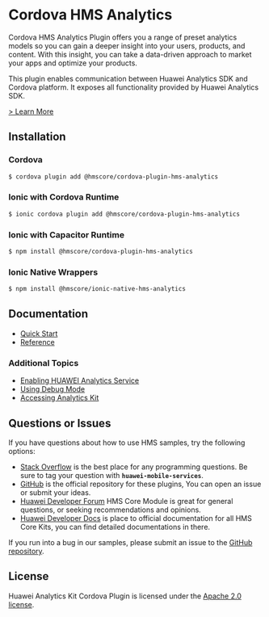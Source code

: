 # Cordova HMS Analytics

Cordova HMS Analytics Plugin offers you a range of preset analytics models so you can gain a deeper
insight into your users, products, and content. With this insight, you can take a data-driven
approach to market your apps and optimize your products.

This plugin enables communication between Huawei Analytics SDK and Cordova platform. It exposes all
functionality provided by Huawei Analytics SDK.

[> Learn More](https://developer.huawei.com/consumer/en/doc/development/HMS-Plugin-Guides/introduction-0000001050134725?ha_source=hms1)

## Installation

### Cordova

```bash
$ cordova plugin add @hmscore/cordova-plugin-hms-analytics
```

### Ionic with Cordova Runtime

```bash
$ ionic cordova plugin add @hmscore/cordova-plugin-hms-analytics
```

### Ionic with Capacitor Runtime

```bash
$ npm install @hmscore/cordova-plugin-hms-analytics
```

### Ionic Native Wrappers

```bash
$ npm install @hmscore/ionic-native-hms-analytics
```

## Documentation

- [Quick Start](https://developer.huawei.com/consumer/en/doc/development/HMS-Plugin-Guides/preparing-dev-env-0000001050132780?ha_source=hms1)
- [Reference](https://developer.huawei.com/consumer/en/doc/development/HMS-Plugin-References/overview-0000001050132806?ha_source=hms1)

### Additional Topics

- [Enabling HUAWEI Analytics Service](https://developer.huawei.com/consumer/en/doc/development/HMS-Plugin-Guides/config-agc-0000001050134733#EN-US_TOPIC_0000001050139471__section118755594146?ha_source=hms1)
- [Using Debug Mode](https://developer.huawei.com/consumer/en/doc/development/HMS-Plugin-Guides/using-debug-mode-0000001058958330?ha_source=hms1)
- [Accessing Analytics Kit](https://developer.huawei.com/consumer/en/doc/development/HMS-Plugin-Guides/description-0000001053604228?ha_source=hms1)

## Questions or Issues

If you have questions about how to use HMS samples, try the following options:

- [Stack Overflow](https://stackoverflow.com/questions/tagged/huawei-mobile-services) is the best
  place for any programming questions. Be sure to tag your question
  with **`huawei-mobile-services`**.
- [GitHub](https://github.com/HMS-Core/hms-cordova-plugin) is the official repository for these
  plugins, You can open an issue or submit your ideas.
- [Huawei Developer Forum](https://forums.developer.huawei.com/forumPortal/en/home?fid=0101187876626530001&ha_source=hms1)
  HMS Core Module is great for general questions, or seeking recommendations and opinions.
- [Huawei Developer Docs](https://developer.huawei.com/consumer/en/doc/overview/HMS-Core-Plugin?ha_source=hms1) is
  place to official documentation for all HMS Core Kits, you can find detailed documentations in
  there.

If you run into a bug in our samples, please submit an issue to
the [GitHub repository](https://github.com/HMS-Core/hms-cordova-plugin).

## License

Huawei Analytics Kit Cordova Plugin is licensed under the [Apache 2.0 license](LICENSE).